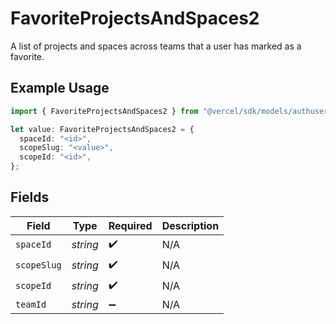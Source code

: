 # FavoriteProjectsAndSpaces2

A list of projects and spaces across teams that a user has marked as a favorite.

## Example Usage

```typescript
import { FavoriteProjectsAndSpaces2 } from "@vercel/sdk/models/authuser.js";

let value: FavoriteProjectsAndSpaces2 = {
  spaceId: "<id>",
  scopeSlug: "<value>",
  scopeId: "<id>",
};
```

## Fields

| Field              | Type               | Required           | Description        |
| ------------------ | ------------------ | ------------------ | ------------------ |
| `spaceId`          | *string*           | :heavy_check_mark: | N/A                |
| `scopeSlug`        | *string*           | :heavy_check_mark: | N/A                |
| `scopeId`          | *string*           | :heavy_check_mark: | N/A                |
| `teamId`           | *string*           | :heavy_minus_sign: | N/A                |